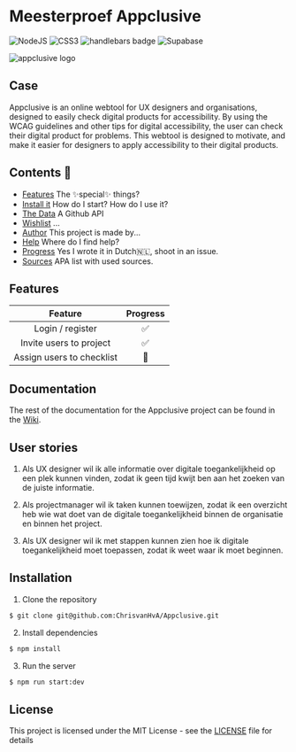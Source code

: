 # Meesterproef Appclusive

![NodeJS](https://img.shields.io/badge/node.js-6DA55F?style=for-the-badge&logo=node.js&logoColor=white)
![CSS3](https://img.shields.io/badge/css3-%231572B6.svg?style=for-the-badge&logo=css3&logoColor=white)
![handlebars badge](https://img.shields.io/badge/Handlebars.js-f0772b?style=for-the-badge&logo=handlebarsdotjs&logoColor=white)
![Supabase](https://img.shields.io/badge/Supabase-3ECF8E?style=for-the-badge&logo=supabase&logoColor=white)

![appclusive logo](https://github.com/ChrisvanHvA/Appclusive/assets/90341211/97bc65a3-8953-41f4-aa65-2936546a81ce)

## Case

Appclusive is an online webtool for UX designers and organisations, designed to easily check digital products for accessibility. By using the WCAG guidelines and other tips for digital accessibility, the user can check their digital product for problems. This webtool is designed to motivate, and make it easier for designers to apply accessibility to their digital products.

## Contents 📑

- [Features](https://github.com/ChrisvanHva/Appclusive#use-features) The ✨special✨ things?
- [Install it](https://github.com/EvaZ7/project1#install-it) How do I start? How do I use it?
- [The Data](https://github.com/EvaZ7/project1#the-external-data-source) A Github API
- [Wishlist](https://github.com/EvaZ7/project1#wishlist) ...
- [Author](https://github.com/EvaZ7/project1#author) This project is made by...
- [Help](https://github.com/EvaZ7/project1#help) Where do I find help?
- [Progress](https://github.com/EvaZ7/project1#progressin-dutch-) Yes I wrote it in Dutch🇳🇱, shoot in an issue.
- [Sources](https://github.com/EvaZ7/project1#sources) APA list with used sources.

## Features

|          Feature          | Progress |
| :-----------------------: | :------: |
|     Login / register      |    ✅    |
|  Invite users to project  |    ✅    |
| Assign users to checklist |    🚧    |



## Documentation

The rest of the documentation for the Appclusive project can be found in the [Wiki](https://github.com/ChrisvanHvA/Appclusive/wiki).

## User stories

1. Als UX designer wil ik alle informatie over digitale toegankelijkheid op een plek kunnen vinden, zodat ik geen tijd kwijt ben aan het zoeken van de juiste informatie.

2. Als projectmanager wil ik taken kunnen toewijzen, zodat ik een overzicht heb wie wat doet van de digitale toegankelijkheid binnen de organisatie en binnen het project.

3. Als UX designer wil ik met stappen kunnen zien hoe ik digitale toegankelijkheid moet toepassen, zodat ik weet waar ik moet beginnen.

## Installation

1. Clone the repository

```bash
$ git clone git@github.com:ChrisvanHvA/Appclusive.git
```

2. Install dependencies

```bash
$ npm install
```

3. Run the server

```bash
$ npm run start:dev
```

## License

This project is licensed under the MIT License - see the [LICENSE](LICENSE) file for details
